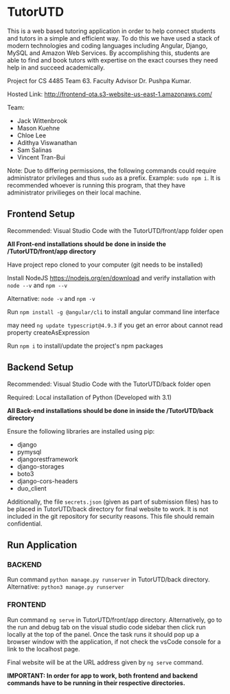 # TutorUTD
This is a web based tutoring application in order to help connect students and tutors in a simple and efficient way. To do this we have used a stack of modern technologies and coding languages including Angular, Django, MySQL and Amazon Web Services. By accomplishing this, students are able to find and book tutors with expertise on the exact courses they need help in and succeed academically. 

Project for CS 4485 Team 63. Faculty Advisor Dr. Pushpa Kumar. 

Hosted Link: http://frontend-ota.s3-website-us-east-1.amazonaws.com/

Team: 
- Jack Wittenbrook
- Mason Kuehne
- Chloe Lee
- Adithya Viswanathan
- Sam Salinas
- Vincent Tran-Bui

Note: Due to differing permissions, the following commands could require administrator privileges and thus `sudo` as a prefix. Example: `sudo npm i`. It is recommended whoever is running this program, that they have administrator privilieges on their local machine.

## Frontend Setup
Recommended: Visual Studio Code with the TutorUTD/front/app folder open

**All Front-end installations should be done in inside the /TutorUTD/front/app directory**

Have project repo cloned to your computer (git needs to be installed)

Install NodeJS https://nodejs.org/en/download
and verify installation with `node --v` and `npm --v`

Alternative: `node -v` and `npm -v`

Run `npm install -g @angular/cli` to install angular command line interface

may need `ng update typescript@4.9.3` if you get an error about cannot read property createAsExpression

Run `npm i` to install/update the project's npm packages


## Backend Setup
Recommended: Visual Studio Code with the TutorUTD/back folder open

Required: Local installation of Python (Developed with 3.1)

**All Back-end installations should be done in inside the /TutorUTD/back directory**

Ensure the following libraries are installed using pip:

- django
- pymysql
- djangorestframework
- django-storages
- boto3
- django-cors-headers
- duo_client

Additionally, the file `secrets.json` (given as part of submission files) has to be placed in TutorUTD/back directory for final website to work. It is not included in the git repository for security reasons. This file should remain confidential.

## Run Application
### BACKEND

Run command `python manage.py runserver` in TutorUTD/back directory. Alternative: `python3 manage.py runserver`

### FRONTEND 

Run command `ng serve` in TutorUTD/front/app directory. Alternatively, go to the run and debug tab on the visual studio code sidebar then click run locally at the top of the panel. Once the task runs it should pop up a browser window with the application, if not check the vsCode console for a link to the localhost page. 

Final website will be at the URL address given by `ng serve` command.

**IMPORTANT: In order for app to work, both frontend and backend commands have to be running in their respective directories.**
